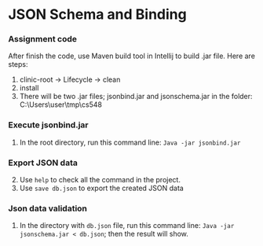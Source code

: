 # JSON Schema and Binding

### Assignment code
After finish the code, use Maven build tool in Intellij to build .jar file. Here are steps:
1. clinic-root -> Lifecycle -> clean
2. install
3. There will be two .jar files; jsonbind.jar and jsonschema.jar in the folder: C:\Users\user\tmp\cs548

### Execute jsonbind.jar
1. In the root directory, run this command line: ```Java -jar jsonbind.jar```
### Export JSON data
2. Use ```help``` to check all the command in the project.
3. Use ```save db.json``` to export the created JSON data

### Json data validation
1. In the directory with ```db.json``` file, run this command line: ```Java -jar jsonschema.jar < db.json```; then the result will show.
